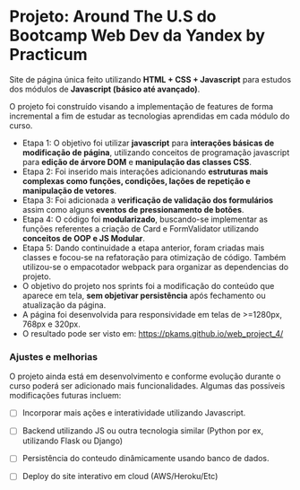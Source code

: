 # Projeto: Around The U.S do Bootcamp Web Dev da Yandex by Practicum

Site de página única feito utilizando **HTML + CSS + Javascript** para estudos dos módulos de **Javascript (básico até avançado)**.

O projeto foi construído visando a implementação de features de forma incremental a fim de estudar as tecnologias aprendidas em cada módulo do curso.

- Etapa 1: O objetivo foi utilizar **javascript** para **interações básicas de modificação de página**, utilizando conceitos de programação javascript para **edição de árvore DOM** e **manipulação das classes CSS**.
- Etapa 2: Foi inserido mais interações adicionando **estruturas mais complexas como funções, condições, lações de repetição e manipulação de vetores**.
- Etapa 3: Foi adicionada a **verificação de validação dos formulários** assim como alguns **eventos de pressionamento de botões**. 
- Etapa 4: O código foi **modularizado**, buscando-se implementar as funções referentes a criação de Card e FormValidator utilizando **conceitos de OOP e JS Modular**.
- Etapa 5: Dando continuidade a etapa anterior, foram criadas mais classes e focou-se na refatoração para otimização de código. Também utilizou-se o empacotador webpack para organizar as dependencias do projeto.
- O objetivo do projeto nos sprints foi a modificação do conteúdo que aparece em tela, **sem objetivar persistência** após fechamento ou atualização da página.
- A página foi desenvolvida para responsividade em telas de >=1280px, 768px e 320px.
- O resultado pode ser visto em: https://pkams.github.io/web_project_4/

### Ajustes e melhorias

O projeto ainda está em desenvolvimento e conforme evolução durante o curso poderá ser adicionado mais funcionalidades.
Algumas das possíveis modificações futuras incluem:

- [ ] Incorporar mais ações e interatividade utilizando Javascript.
- [ ] Backend utilizando JS ou outra tecnologia similar (Python por ex, utilizando Flask ou Django)
- [ ] Persistência do conteudo dinâmicamente usando banco de dados.
- [ ] Deploy do site interativo em cloud (AWS/Heroku/Etc)

